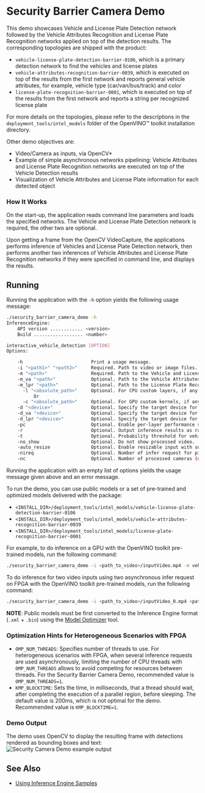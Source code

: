 # Security Barrier Camera Demo

This demo showcases Vehicle and License Plate Detection network followed by the Vehicle Attributes Recognition and License Plate Recognition networks applied on top
of the detection results. The corresponding topologies are shipped with the product:
* `vehicle-license-plate-detection-barrier-0106`, which is a primary detection network to find the vehicles and license plates
* `vehicle-attributes-recognition-barrier-0039`, which is executed on top of the results from the first network and
reports general vehicle attributes, for example, vehicle type (car/van/bus/track) and color
* `license-plate-recognition-barrier-0001`, which is executed on top of the results from the first network
and reports a string per recognized license plate

For more details on the topologies, please refer to the descriptions in the `deployment_tools/intel_models` folder of the OpenVINO&trade; toolkit installation directory.

Other demo objectives are:
* Video/Camera as inputs, via OpenCV\*
* Example of simple asynchronous networks pipelining: Vehicle Attributes and License Plate Recognition networks are executed on top of the Vehicle Detection results
* Visualization of Vehicle Attributes and License Plate information for each detected object


### How It Works

On the start-up, the application reads command line parameters and loads the specified networks. The Vehicle and License Plate
Detection network is required, the other two are optional.

Upon getting a frame from the OpenCV VideoCapture, the applications performs inference of Vehicles and License Plate Detection network, then performs
another two inferences of Vehicle Attributes and License Plate Recognition networks if they were specified in command line, and displays the results.

## Running

Running the application with the <code>-h</code> option yields the following usage message:
```sh
./security_barrier_camera_demo -h
InferenceEngine:
    API version ............ <version>
    Build .................. <number>

interactive_vehicle_detection [OPTION]
Options:

    -h                         Print a usage message.
    -i "<path1>" "<path2>"     Required. Path to video or image files. Default value is "cam" to work with cameras.
    -m "<path>"                Required. Path to the Vehicle and License Plate Detection model .xml file.
    -m_va "<path>"             Optional. Path to the Vehicle Attributes model .xml file.
    -m_lpr "<path>"            Optional. Path to the License Plate Recognition model .xml file.
      -l "<absolute_path>"     Optional. For CPU custom layers, if any. Absolute path to a shared library with the kernels implementation.
          Or
      -c "<absolute_path>"     Optional. For GPU custom kernels, if any. Absolute path to an .xml file with the kernels description.
    -d "<device>"              Optional. Specify the target device for Vehicle Detection (CPU, GPU, FPGA, MYRIAD, or HETERO).
    -d_va "<device>"           Optional. Specify the target device for Vehicle Attributes (CPU, GPU, FPGA, MYRIAD, or HETERO).
    -d_lpr "<device>"          Optional. Specify the target device for License Plate Recognition (CPU, GPU, FPGA, MYRIAD, or HETERO).
    -pc                        Optional. Enable per-layer performance statistics.
    -r                         Optional. Output inference results as raw values.
    -t                         Optional. Probability threshold for vehicle and license plate detections.
    -no_show                   Optional. Do not show processed video.
    -auto_resize               Optional. Enable resizable input with support of ROI crop and auto resize.
    -nireq                     Optional. Number of infer request for pipelined mode (default value is 1)
    -nc                        Optional. Number of processed cameras (default value is 1) if the input (-i) is specified as camera.
```

Running the application with an empty list of options yields the usage message given above and an error message.

To run the demo, you can use public models or a set of pre-trained and optimized models delivered with the package:

* `<INSTALL_DIR>/deployment_tools/intel_models/vehicle-license-plate-detection-barrier-0106`
* `<INSTALL_DIR>/deployment_tools/intel_models/vehicle-attributes-recognition-barrier-0039`
* `<INSTALL_DIR>/deployment_tools/intel_models/license-plate-recognition-barrier-0001`

For example, to do inference on a GPU with the OpenVINO toolkit pre-trained models, run the following command:

```sh
./security_barrier_camera_demo -i <path_to_video>/inputVideo.mp4 -m vehicle-license-plate-detection-barrier-0106.xml -m_va vehicle-attributes-recognition-barrier-0039.xml -m_lpr license-plate-recognition-barrier-0001.xml -d GPU
```

To do inference for two video inputs using two asynchronous infer request on FPGA with the OpenVINO toolkit pre-trained models, run the following command:
```sh
./security_barrier_camera_demo -i <path_to_video>/inputVideo_0.mp4 <path_to_video>/inputVideo_1.mp4 -m vehicle-license-plate-detection-barrier-0106.xml -m_va vehicle-attributes-recognition-barrier-0039.xml -m_lpr license-plate-recognition-barrier-0001.xml -d HETERO:FPGA,CPU -d_va HETERO:FPGA,CPU -d_lpr HETERO:FPGA,CPU -nireq 2
```
**NOTE**: Public models must be first converted to the Inference Engine format (`.xml` + `.bin`) using the [Model Optimizer](./docs/Model_Optimizer_Developer_Guide/Deep_Learning_Model_Optimizer_DevGuide.md) tool.


### Optimization Hints for Heterogeneous Scenarios with FPGA

* `OMP_NUM_THREADS`: Specifies number of threads to use. For heterogeneous scenarios with FPGA, when several inference requests are used asynchronously, limiting the number of CPU threads with `OMP_NUM_THREADS` allows to avoid competing for resources between threads. For the Security Barrier Camera Demo, recommended value is `OMP_NUM_THREADS=1`.
* `KMP_BLOCKTIME`: Sets the time, in milliseconds, that a thread should wait, after completing the execution of a parallel region, before sleeping. The default value is 200ms, which is not optimal for the demo. Recommended value is `KMP_BLOCKTIME=1`.


### Demo Output

The demo uses OpenCV to display the resulting frame with detections rendered as bounding boxes and text:
![Security Camera Demo example output](example_sample_output.png)


## See Also
* [Using Inference Engine Samples](./docs/Inference_Engine_Developer_Guide/Samples_Overview.md)
